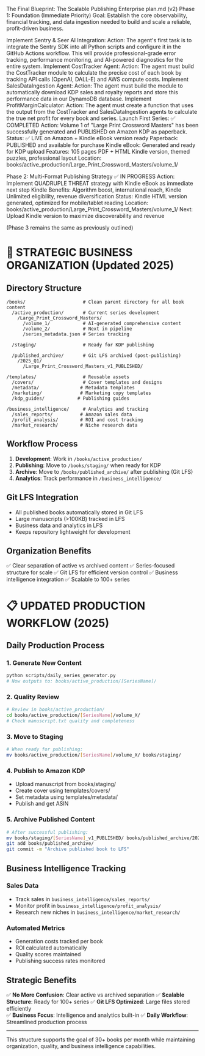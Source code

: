 The Final Blueprint: The Scalable Publishing Enterprise plan.md (v2)
Phase 1: Foundation (Immediate Priority)
Goal: Establish the core observability, financial tracking, and data ingestion needed to build and scale a reliable, profit-driven business.

Implement Sentry & Seer AI Integration:
Action: The agent's first task is to integrate the Sentry SDK into all Python scripts and configure it in the GitHub Actions workflow. This will provide professional-grade error tracking, performance monitoring, and AI-powered diagnostics for the entire system.
Implement CostTracker Agent:
Action: The agent must build the CostTracker module to calculate the precise cost of each book by tracking API calls (OpenAI, DALL-E) and AWS compute costs.
Implement SalesDataIngestion Agent:
Action: The agent must build the module to automatically download KDP sales and royalty reports and store this performance data in our DynamoDB database.
Implement ProfitMarginCalculator:
Action: The agent must create a function that uses the output from the CostTracker and SalesDataIngestion agents to calculate the true net profit for every book and series.
Launch First Series: ✅ COMPLETED
Action: Volume 1 of "Large Print Crossword Masters" has been successfully generated and PUBLISHED on Amazon KDP as paperback.
Status: ✅ LIVE on Amazon + Kindle eBook version ready
Paperback: PUBLISHED and available for purchase
Kindle eBook: Generated and ready for KDP upload
Features: 105 pages PDF + HTML Kindle version, themed puzzles, professional layout
Location: books/active_production/Large_Print_Crossword_Masters/volume_1/

Phase 2: Multi-Format Publishing Strategy ✅ IN PROGRESS
Action: Implement QUADRUPLE THREAT strategy with Kindle eBook as immediate next step
Kindle Benefits: Algorithm boost, international reach, Kindle Unlimited eligibility, revenue diversification
Status: Kindle HTML version generated, optimized for mobile/tablet reading
Location: books/active_production/Large_Print_Crossword_Masters/volume_1/
Next: Upload Kindle version to maximize discoverability and revenue

(Phase 3 remains the same as previously outlined)


# 📁 STRATEGIC BUSINESS ORGANIZATION (Updated 2025)

## Directory Structure
```
/books/                     # Clean parent directory for all book content
  /active_production/       # Current series development
    /Large_Print_Crossword_Masters/
      /volume_1/            # AI-generated comprehensive content
      /volume_2/            # Next in pipeline
      /series_metadata.json # Series tracking
      
  /staging/                 # Ready for KDP publishing
    
  /published_archive/       # Git LFS archived (post-publishing)
    /2025_Q1/
      /Large_Print_Crossword_Masters_v1_PUBLISHED/
    
/templates/                 # Reusable assets
  /covers/                  # Cover templates and designs
  /metadata/               # Metadata templates
  /marketing/              # Marketing copy templates
  /kdp_guides/            # Publishing guides
  
/business_intelligence/     # Analytics and tracking
  /sales_reports/          # Amazon sales data
  /profit_analysis/        # ROI and cost tracking
  /market_research/        # Niche research data
```

## Workflow Process
1. **Development**: Work in `/books/active_production/`
2. **Publishing**: Move to `/books/staging/` when ready for KDP
3. **Archive**: Move to `/books/published_archive/` after publishing (Git LFS)
4. **Analytics**: Track performance in `/business_intelligence/`

## Git LFS Integration
- All published books automatically stored in Git LFS
- Large manuscripts (>100KB) tracked in LFS
- Business data and analytics in LFS
- Keeps repository lightweight for development

## Organization Benefits
✅ Clear separation of active vs archived content
✅ Series-focused structure for scale
✅ Git LFS for efficient version control
✅ Business intelligence integration
✅ Scalable to 100+ series



# 📋 UPDATED PRODUCTION WORKFLOW (2025)

## Daily Production Process

### 1. Generate New Content
```bash
python scripts/daily_series_generator.py
# Now outputs to: books/active_production/[SeriesName]/
```

### 2. Quality Review
```bash
# Review in books/active_production/
cd books/active_production/[SeriesName]/volume_X/
# Check manuscript.txt quality and completeness
```

### 3. Move to Staging
```bash
# When ready for publishing:
mv books/active_production/[SeriesName]/volume_X/ books/staging/
```

### 4. Publish to Amazon KDP
- Upload manuscript from books/staging/
- Create cover using templates/covers/
- Set metadata using templates/metadata/
- Publish and get ASIN

### 5. Archive Published Content
```bash
# After successful publishing:
mv books/staging/[SeriesName]_v1_PUBLISHED/ books/published_archive/2025_Q1/
git add books/published_archive/
git commit -m "Archive published book to LFS"
```

## Business Intelligence Tracking

### Sales Data
- Track sales in `business_intelligence/sales_reports/`
- Monitor profit in `business_intelligence/profit_analysis/`
- Research new niches in `business_intelligence/market_research/`

### Automated Metrics
- Generation costs tracked per book
- ROI calculated automatically
- Quality scores maintained
- Publishing success rates monitored

## Strategic Benefits

✅ **No More Confusion**: Clear active vs archived separation
✅ **Scalable Structure**: Ready for 100+ series
✅ **Git LFS Optimized**: Large files stored efficiently  
✅ **Business Focus**: Intelligence and analytics built-in
✅ **Daily Workflow**: Streamlined production process

---

This structure supports the goal of 30+ books per month while maintaining
organization, quality, and business intelligence capabilities.

